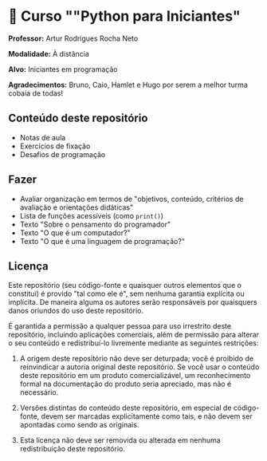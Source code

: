 # 🐍 Curso ""Python para Iniciantes"

**Professor:** Artur Rodrigues Rocha Neto

**Modalidade:** À distância

**Alvo:** Iniciantes em programação

**Agradecimentos:** Bruno, Caio, Hamlet e Hugo por serem a melhor turma cobaia de todas!

## Conteúdo deste repositório

- Notas de aula
- Exercícios de fixação
- Desafios de programação

## Fazer

- Avaliar organização em termos de "objetivos, conteúdo, critérios de avaliação e orientações didáticas"
- Lista de funções acessíveis (como `print()`)
- Texto "Sobre o pensamento do programador"
- Texto "O que é um computador?"
- Texto "O que é uma linguagem de programação?"

## Licença

Este repositório (seu código-fonte e quaisquer outros elementos que o constitui) é provido "tal como ele é", sem nenhuma garantia explícita ou implícita. De maneira alguma os autores serão responsáveis por quaisquers danos oriundos do uso deste repositório.

É garantida a permissão a qualquer pessoa para uso irrestrito deste repositório, incluindo aplicações comerciais, além de permissão para alterar o seu conteúdo e redistribuí-lo livremente mediante as seguintes restrições:

1. A origem deste repositório não deve ser deturpada; você é proibido de reinvindicar a autoria original deste repositório. Se você usar o conteúdo deste repositório em um produto comercializável, um reconhecimento formal na documentação do produto seria apreciado, mas não é necessário.

2. Versões distintas do conteúdo deste repositório, em especial de código-fonte, devem ser marcadas explicitamente como tais, e não devem ser apontadas como sendo as originais.

3. Esta licença não deve ser removida ou alterada em nenhuma redistribuição deste repositório.
